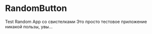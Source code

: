 # RandomButton
Test Random App со свистелками
Это просто тестовое приложение
никакой пользы, увы...
